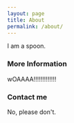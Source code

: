```yaml
---
layout: page
title: About
permalink: /about/
---
```


I am a spoon.

### More Information

wOAAAA!!!!!!!!!!!!!

### Contact me

No, please don't.
